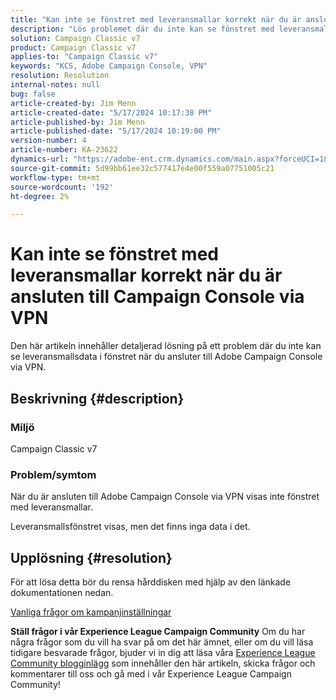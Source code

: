 ```yaml
---
title: "Kan inte se fönstret med leveransmallar korrekt när du är ansluten till Campaign Console via VPN"
description: "Lös problemet där du inte kan se fönstret med leveransmallar när du är ansluten till Campaign Console via VPN. Du bör utföra en hård cache."
solution: Campaign Classic v7
product: Campaign Classic v7
applies-to: "Campaign Classic v7"
keywords: "KCS, Adobe Campaign Console, VPN"
resolution: Resolution
internal-notes: null
bug: false
article-created-by: Jim Menn
article-created-date: "5/17/2024 10:17:38 PM"
article-published-by: Jim Menn
article-published-date: "5/17/2024 10:19:00 PM"
version-number: 4
article-number: KA-23622
dynamics-url: "https://adobe-ent.crm.dynamics.com/main.aspx?forceUCI=1&pagetype=entityrecord&etn=knowledgearticle&id=8ce96b3f-9b14-ef11-9f8a-6045bd006268"
source-git-commit: 5d99bb61ee32c577417e4e00f559a07751005c21
workflow-type: tm+mt
source-wordcount: '192'
ht-degree: 2%

---
```


# Kan inte se fönstret med leveransmallar korrekt när du är ansluten till Campaign Console via VPN


Den här artikeln innehåller detaljerad lösning på ett problem där du inte kan se leveransmallsdata i fönstret när du ansluter till Adobe Campaign Console via VPN.

## Beskrivning {#description}


### <b>Miljö</b>

Campaign Classic v7

### <b>Problem/symtom</b>

När du är ansluten till Adobe Campaign Console via VPN visas inte fönstret med leveransmallar.

Leveransmallsfönstret visas, men det finns inga data i det.


## Upplösning {#resolution}


För att lösa detta bör du rensa hårddisken med hjälp av den länkade dokumentationen nedan.

[Vanliga frågor om kampanjinställningar](https://experienceleague.adobe.com/docs/campaign-classic/using/getting-started/starting-with-adobe-campaign/faq/faq-campaign-config.html?lang=en#perform-hard-cache-clear)


<b>Ställ frågor i vår Experience League Campaign Community</b>
Om du har några frågor som du vill ha svar på om det här ämnet, eller om du vill läsa tidigare besvarade frågor, bjuder vi in dig att läsa våra [Experience League Community blogginlägg](https://experienceleaguecommunities.adobe.com/t5/adobe-campaign-classic-blogs/introducing-top-kcs-articles-curated-for-your-troubleshooting/bc-p/672426#M132 "Följ länk") som innehåller den här artikeln, skicka frågor och kommentarer till oss och gå med i vår Experience League Campaign Community!


